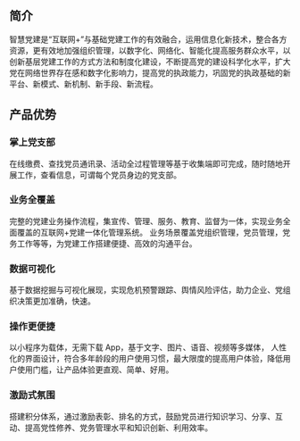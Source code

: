 ## 简介
智慧党建是“互联网+”与基础党建工作的有效融合，运用信息化新技术，整合各方资源，更有效地加强组织管理，以数字化、网络化、智能化提高服务群众水平，以创新基层党建工作的方式方法和制度化建设，不断提高党的建设科学化水平，扩大党在网络世界存在感和数字化影响力，提高党的执政能力，巩固党的执政基础的新平台、新模式、新机制、新手段、新流程。

## 产品优势
### 掌上党支部
在线缴费、查找党员通讯录、活动全过程管理等基于收集端即可完成，随时随地开展工作，查看信息，可谓每个党员身边的党支部。

### 业务全覆盖
完整的党建业务操作流程，集宣传、管理、服务、教育、监督为一体，实现业务全面覆盖的互联网+党建一体化管理系统。
业务场景覆盖党组织管理，党员管理，党务工作等等，为党建工作搭建便捷、高效的沟通平台。 

### 数据可视化
基于数据挖掘与可视化展现，实现危机预警跟踪、舆情风险评估，助力企业、党组织决策更加准确，快速。

### 操作更便捷
以小程序为载体，无需下载 App，基于文字、图片、语音、视频等多媒体， 人性化的界面设计，符合多年龄段的用户使用习惯，最大限度的提高用户体验，降低用户使用门槛，让产品体验更直观、简单、好用。
### 激励式氛围
搭建积分体系，通过激励表彰、排名的方式，鼓励党员进行知识学习、分享、互动、提高党性修养、党务管理水平和知识创新、利用效率。

